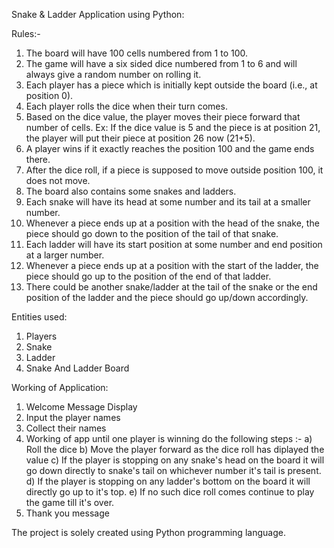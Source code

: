 Snake & Ladder Application using Python:

Rules:-
1. The board will have 100 cells numbered from 1 to 100.
2. The game will have a six sided dice numbered from 1 to 6 and will always give a random number on rolling it.
3. Each player has a piece which is initially kept outside the board (i.e., at position 0).
4. Each player rolls the dice when their turn comes.
5. Based on the dice value, the player moves their piece forward that number of cells. Ex: If the dice value is 5 and the piece is at position 21, the player will put their piece at position 26 now (21+5).
6. A player wins if it exactly reaches the position 100 and the game ends there.
7. After the dice roll, if a piece is supposed to move outside position 100, it does not move.
8. The board also contains some snakes and ladders.
9. Each snake will have its head at some number and its tail at a smaller number.
10. Whenever a piece ends up at a position with the head of the snake, the piece should go down to the position of the tail of that snake.
11. Each ladder will have its start position at some number and end position at a larger number.
12. Whenever a piece ends up at a position with the start of the ladder, the piece should go up to the position of the end of that ladder.
13. There could be another snake/ladder at the tail of the snake or the end position of the ladder and the piece should go up/down accordingly.


Entities used:
1. Players
2. Snake
3. Ladder
4. Snake And Ladder Board

Working of Application:
1. Welcome Message Display
2. Input the player names
3. Collect their names
4. Working of app until one player is winning do the following steps :-
     a) Roll the dice
     b) Move the player forward as the dice roll has diplayed the value
     c) If the player is stopping on any snake's head on the board it will go down directly to snake's tail on whichever number it's tail is present.
     d) If the player is stopping on any ladder's bottom on the board it will directly go up to it's top. 
     e) If no such dice roll comes continue to play the game till it's over.
  5. Thank you message

The project is solely created using Python programming language.
